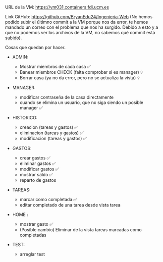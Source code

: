 URL de la VM: https://vm031.containers.fdi.ucm.es

Link GitHub: https://github.com/BryanEdu24/Ingenieria-Web
(No hemos podido subir el últimno commit a la VM porque nos da error, te hemos mandado un correo con el problema
que nos ha surgido. Debido a esto y a que no podemos ver los archivos de la VM, no sabemos qué commit está subido).

Cosas que quedan por hacer.

- ADMIN:
    - Mostrar miembros de cada casa ✅
    - Banear miembros CHECK (falta comprobar si es manager) 💡
    - Borrar casa (ya no da error, pero no se actualiza la vista) 💡

- MANAGER:
    - modificar contraseña de la casa directamente
    - cuando se elimina un usuario, que no siga siendo un posible manager ✅

- HISTORICO:
    - creacion (tareas y gastos) ✅
    - eliminacion (tareas y gastos) ✅
    - modificacion (tareas y gastos) ✅

- GASTOS:
    - crear gastos ✅
    - eliminar gastos ✅
    - modificar gastos ✅
    - mostrar saldo ✅
    - reparto de gastos 

- TAREAS:
    - marcar como completada ✅
    - editar completado de una tarea desde vista tarea 

- HOME :
    - mostrar gasto ✅
    - (Posible cambio) Eliminar de la vista tareas marcadas como completadas

- TEST: 
    - arreglar test